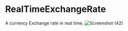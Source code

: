 # RealTimeExchangeRate
A currency Exchange rate in real time, 
![Screenshot (42)](https://github.com/Justus-Kimutai/RealTimeExchangeRate/assets/123356955/3c4532c6-fd27-462c-b966-eca18da32c14)
